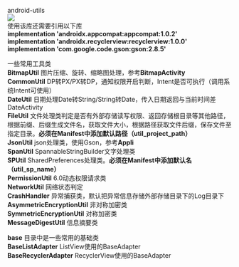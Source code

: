 android-utils  
[![](https://jitpack.io/v/github2136/Android-utils.svg)](https://jitpack.io/#github2136/Android-utils)  
使用该库还需要引用以下库  
**implementation 'androidx.appcompat:appcompat:1.0.2'**  
**implementation 'androidx.recyclerview:recyclerview:1.0.0'**  
**implementation 'com.google.code.gson:gson:2.8.5'**

一些常用工具类  
**BitmapUtil** 图片压缩、旋转、缩略图处理，参考**BitmapActivity**  
**CommonUtil** DP转PX/PX转DP，通知权限开启判断，Intent是否可执行（调用系统Intent可使用）  
**DateUtil** 日期处理Date转String/String转Date，传入日期返回与当前时间差 DateActivity  
**FileUtil** 文件处理类判定是否有外部存储读写权限、返回存储根目录等其他路径，根据前缀、后缀生成文件名，获取文件大小，根据路径获取文件后缀，保存文件至指定目录。**必须在Manifest中添加默认路径（util_project_path）**  
**JsonUtil** json处理类，使用Gson，参考**Appli**  
**SpanUtil** SpannableStringBuilder文字处理类  
**SPUtil** SharedPreferences处理类。**必须在Manifest中添加默认名（util_sp_name）**  
**PermissionUtil** 6.0动态权限请求类  
**NetworkUtil** 网络状态判定  
**CrashHandler** 异常捕获类，默认把异常信息存储外部存储目录下的Log目录下  
**AsymmetricEncryptionUtil** 非对称加密类  
**SymmetricEncryptionUtil** 对称加密类  
**MessageDigestUtil** 信息摘要类

**base** 目录中是一些常用的基础类  
**BaseListAdapter** ListView使用的BaseAdapter  
**BaseRecyclerAdapter** RecyclerView使用的BaseAdapter  

